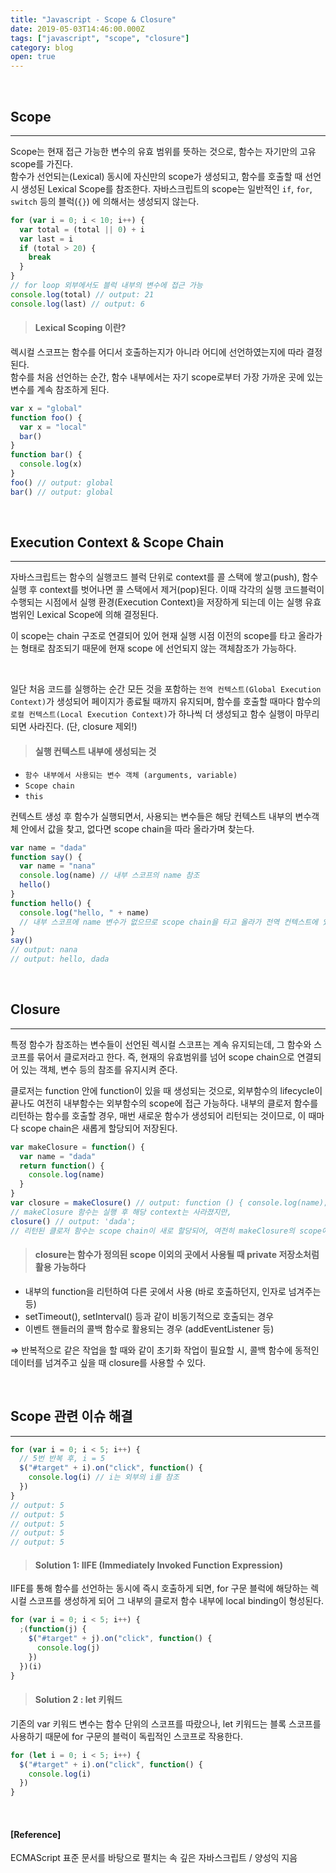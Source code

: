 ```yaml
---
title: "Javascript - Scope & Closure"
date: 2019-05-03T14:46:00.000Z
tags: ["javascript", "scope", "closure"]
category: blog
open: true
---
```


<br />

## Scope

---

Scope는 현재 접근 가능한 변수의 유효 범위를 뜻하는 것으로, 함수는 자기만의 고유 scope를 가진다.  
함수가 선언되는(Lexical) 동시에 자신만의 scope가 생성되고, 함수를 호출할 때 선언시 생성된 Lexical Scope를 참조한다. 자바스크립트의 scope는 일반적인 `if`, `for`, `switch` 등의 블럭(`{}`) 에 의해서는 생성되지 않는다.

```js
for (var i = 0; i < 10; i++) {
  var total = (total || 0) + i
  var last = i
  if (total > 20) {
    break
  }
}
// for loop 외부에서도 블럭 내부의 변수에 접근 가능
console.log(total) // output: 21
console.log(last) // output: 6
```

> #### Lexical Scoping 이란?

렉시컬 스코프는 함수를 어디서 호출하는지가 아니라 어디에 선언하였는지에 따라 결정된다.  
함수를 처음 선언하는 순간, 함수 내부에서는 자기 scope로부터 가장 가까운 곳에 있는 변수를 계속 참조하게 된다.

```js
var x = "global"
function foo() {
  var x = "local"
  bar()
}
function bar() {
  console.log(x)
}
foo() // output: global
bar() // output: global
```

<br />

## Execution Context & Scope Chain

---

자바스크립트는 함수의 실행코드 블럭 단위로 context를 콜 스택에 쌓고(push), 함수 실행 후 context를 벗어나면 콜 스택에서 제거(pop)된다. 이때 각각의 실행 코드블럭이 수행되는 시점에서 실행 환경(Execution Context)을 저장하게 되는데 이는 실행 유효범위인 Lexical Scope에 의해 결정된다.

이 scope는 chain 구조로 연결되어 있어 현재 실행 시점 이전의 scope를 타고 올라가는 형태로 참조되기 때문에 현재 scope 에 선언되지 않는 객체참조가 가능하다.

<br />

일단 처음 코드를 실행하는 순간 모든 것을 포함하는 `전역 컨텍스트(Global Execution Context)`가 생성되어 페이지가 종료될 때까지 유지되며, 함수를 호출할 때마다 함수의 `로컬 컨텍스트(Local Execution Context)`가 하나씩 더 생성되고 함수 실행이 마무리 되면 사라진다. (단, closure 제외!)

> #### 실행 컨텍스트 내부에 생성되는 것

- `함수 내부에서 사용되는 변수 객체 (arguments, variable)`
- `Scope chain`
- `this`

컨텍스트 생성 후 함수가 실행되면서, 사용되는 변수들은 해당 컨텍스트 내부의 변수객체 안에서 값을 찾고, 없다면 scope chain을 따라 올라가며 찾는다.

```js
var name = "dada"
function say() {
  var name = "nana"
  console.log(name) // 내부 스코프의 name 참조
  hello()
}
function hello() {
  console.log("hello, " + name)
  // 내부 스코프에 name 변수가 없으므로 scope chain을 타고 올라가 전역 컨텍스트에 있는 name 참조
}
say()
// output: nana
// output: hello, dada
```

<br />

## Closure

---

특정 함수가 참조하는 변수들이 선언된 렉시컬 스코프는 계속 유지되는데, 그 함수와 스코프를 묶어서 클로저라고 한다. 즉, 현재의 유효범위를 넘어 scope chain으로 연결되어 있는 객체, 변수 등의 참조를 유지시켜 준다.

클로저는 function 안에 function이 있을 때 생성되는 것으로, 외부함수의 lifecycle이 끝나도 여전히 내부함수는 외부함수의 scope에 접근 가능하다. 내부의 클로저 함수를 리턴하는 함수를 호출할 경우, 매번 새로운 함수가 생성되어 리턴되는 것이므로, 이 때마다 scope chain은 새롭게 할당되어 저장된다.

```js
var makeClosure = function() {
  var name = "dada"
  return function() {
    console.log(name)
  }
}
var closure = makeClosure() // output: function () { console.log(name); }
// makeClosure 함수는 실행 후 해당 context는 사라졌지만,
closure() // output: 'dada';
// 리턴된 클로저 함수는 scope chain이 새로 할당되어, 여전히 makeClosure의 scope에 접근 가능하다.
```

> #### closure는 함수가 정의된 scope 이외의 곳에서 사용될 때 private 저장소처럼 활용 가능하다

- 내부의 function을 리턴하여 다른 곳에서 사용 (바로 호출하던지, 인자로 넘겨주는 등)
- setTimeout(), setInterval() 등과 같이 비동기적으로 호출되는 경우
- 이벤트 핸들러의 콜백 함수로 활용되는 경우 (addEventListener 등)

⇒ 반복적으로 같은 작업을 할 때와 같이 초기화 작업이 필요할 시, 콜백 함수에 동적인 데이터를 넘겨주고 싶을 때 closure를 사용할 수 있다.

<br />

## Scope 관련 이슈 해결

---

```js
for (var i = 0; i < 5; i++) {
  // 5번 반복 후, i = 5
  $("#target" + i).on("click", function() {
    console.log(i) // i는 외부의 i를 참조
  })
}
// output: 5
// output: 5
// output: 5
// output: 5
// output: 5
```

> #### Solution 1: IIFE (Immediately Invoked Function Expression)

IIFE를 통해 함수를 선언하는 동시에 즉시 호출하게 되면, for 구문 블럭에 해당하는 렉시컬 스코프를 생성하게 되어 그 내부의 클로저 함수 내부에 local binding이 형성된다.

```js
for (var i = 0; i < 5; i++) {
  ;(function(j) {
    $("#target" + j).on("click", function() {
      console.log(j)
    })
  })(i)
}
```

> #### Solution 2 : let 키워드

기존의 var 키워드 변수는 함수 단위의 스코프를 따랐으나, let 키워드는 블록 스코프를 사용하기 때문에 for 구문의 블럭이 독립적인 스코프로 작용한다.

```js
for (let i = 0; i < 5; i++) {
  $("#target" + i).on("click", function() {
    console.log(i)
  })
}
```

<br />

#### [Reference]

ECMAScript 표준 문서를 바탕으로 펼치는 속 깊은 자바스크립트 / 양성익 지음
